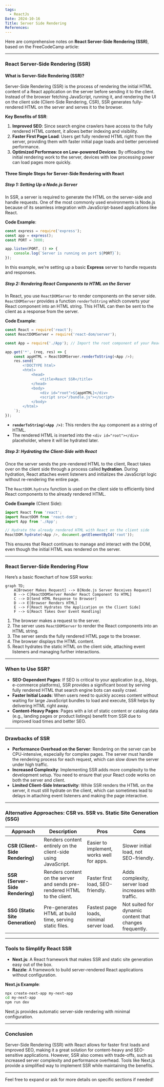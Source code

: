 ```yaml
---
tags:
  - ReactJs
Date: 2024-10-16
Title: Server Side Rendering
References:
---
```

Here are comprehensive notes on **React Server-Side Rendering (SSR)**, based on the FreeCodeCamp article:

---

### React Server-Side Rendering (SSR)

#### What is Server-Side Rendering (SSR)?
Server-Side Rendering (SSR) is the process of rendering the initial HTML content of a React application on the server before sending it to the client. Instead of the browser fetching JavaScript, running it, and rendering the UI on the client side (Client-Side Rendering, CSR), SSR generates fully-rendered HTML on the server and serves it to the browser.

**Key Benefits of SSR**:
1. **Improved SEO**: Since search engine crawlers have access to the fully rendered HTML content, it allows better indexing and visibility.
2. **Faster First Page Load**: Users get fully rendered HTML right from the server, providing them with faster initial page loads and better perceived performance.
3. **Optimized Performance on Low-powered Devices**: By offloading the initial rendering work to the server, devices with low processing power can load pages more quickly.

#### Three Simple Steps for Server-Side Rendering with React

##### Step 1: Setting Up a Node.js Server
In SSR, a server is required to generate the HTML on the server-side and handle requests. One of the most commonly used environments is Node.js because of its seamless integration with JavaScript-based applications like React.

**Code Example**:
```javascript
const express = require('express');
const app = express();
const PORT = 3000;

app.listen(PORT, () => {
    console.log(`Server is running on port ${PORT}`);
});
```

In this example, we're setting up a basic **Express** server to handle requests and responses.

##### Step 2: Rendering React Components to HTML on the Server
In React, you use `ReactDOMServer` to render components on the server side. `ReactDOMServer` provides a function `renderToString` which converts your React component into an HTML string. This HTML can then be sent to the client as a response from the server.

**Code Example**:
```javascript
const React = require('react');
const ReactDOMServer = require('react-dom/server');

const App = require('./App'); // Import the root component of your React app

app.get('*', (req, res) => {
    const appHTML = ReactDOMServer.renderToString(<App />);
    res.send(`
        <!DOCTYPE html>
        <html>
            <head>
                <title>React SSR</title>
            </head>
            <body>
                <div id="root">${appHTML}</div>
                <script src="/bundle.js"></script>
            </body>
        </html>
    `);
});
```

- **`renderToString(<App />)`**: This renders the `App` component as a string of HTML.
- The rendered HTML is inserted into the `<div id="root"></div>` placeholder, where it will be hydrated later.

##### Step 3: Hydrating the Client-Side with React
Once the server sends the pre-rendered HTML to the client, React takes over on the client side through a process called **hydration**. During hydration, React attaches event listeners and initializes the JavaScript logic without re-rendering the entire page.

The `ReactDOM.hydrate` function is used on the client side to efficiently bind React components to the already rendered HTML.

**Code Example** (Client Side):
```javascript
import React from 'react';
import ReactDOM from 'react-dom';
import App from './App';

// Hydrate the already rendered HTML with React on the client side
ReactDOM.hydrate(<App />, document.getElementById('root'));
```

This ensures that React continues to manage and interact with the DOM, even though the initial HTML was rendered on the server.

---

### React Server-Side Rendering Flow

Here’s a basic flowchart of how SSR works:

```mermaid
graph TD;
    A[Browser Makes Request] --> B[Node.js Server Receives Request]
    B --> C[ReactDOMServer Render React Component to HTML]
    C --> D[Send HTML Response to Browser]
    D --> E[Browser Renders HTML]
    E --> F[React Hydrates the Application on the Client Side]
    F --> G[React Takes Over Event Handling]
```

1. The browser makes a request to the server.
2. The server uses `ReactDOMServer` to render the React components into an HTML string.
3. The server sends the fully rendered HTML page to the browser.
4. The browser displays the HTML content.
5. React hydrates the static HTML on the client side, attaching event listeners and managing further interactions.

---

### When to Use SSR?

- **SEO-Dependent Pages**: If SEO is critical to your application (e.g., blogs, e-commerce platforms), SSR provides a significant boost by serving fully rendered HTML that search engine bots can easily crawl.
- **Faster Initial Loads**: When users need to quickly access content without waiting for large JavaScript bundles to load and execute, SSR helps by delivering HTML right away.
- **Content-Heavy Pages**: Pages with a lot of static content or catalog data (e.g., landing pages or product listings) benefit from SSR due to improved load times and better SEO.

---

### Drawbacks of SSR

- **Performance Overhead on the Server**: Rendering on the server can be CPU-intensive, especially for complex pages. The server must handle the rendering process for each request, which can slow down the server under high traffic.
- **Increased Complexity**: Implementing SSR adds more complexity to the development setup. You need to ensure that your React code works on both the server and client.
- **Limited Client-Side Interactivity**: While SSR renders the HTML on the server, it must still hydrate on the client, which can sometimes lead to delays in attaching event listeners and making the page interactive.

---

### Alternative Approaches: CSR vs. SSR vs. Static Site Generation (SSG)

| Approach         | Description                                                   | Pros                                      | Cons                                                |
|------------------|---------------------------------------------------------------|-------------------------------------------|-----------------------------------------------------|
| **CSR (Client-Side Rendering)**  | Renders content entirely on the client-side using JavaScript.        | Easier to implement, works well for apps. | Slower initial load, not SEO-friendly.              |
| **SSR (Server-Side Rendering)**  | Renders content on the server and sends pre-rendered HTML to the client. | Faster first load, SEO-friendly.          | Adds complexity, server load increases with traffic.|
| **SSG (Static Site Generation)** | Pre-generates HTML at build time, serving static files.                | Fastest page loads, minimal server load.  | Not suited for dynamic content that changes frequently. |

---

### Tools to Simplify React SSR
- **Next.js**: A React framework that makes SSR and static site generation easy out of the box.
- **Razzle**: A framework to build server-rendered React applications without configuration.
  
**Next.js Example**:
```bash
npx create-next-app my-next-app
cd my-next-app
npm run dev
```
Next.js provides automatic server-side rendering with minimal configuration.

---

### Conclusion
Server-Side Rendering (SSR) with React allows for faster first loads and improved SEO, making it a great solution for content-heavy and SEO-sensitive applications. However, SSR also comes with trade-offs, such as increased server complexity and performance overhead. Tools like Next.js provide a simplified way to implement SSR while maintaining the benefits.

--- 

Feel free to expand or ask for more details on specific sections if needed!